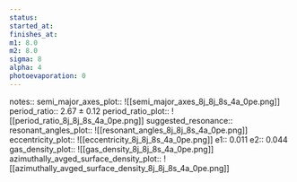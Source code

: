 ```yaml
---
status:
started_at:
finishes_at:
m1: 8.0
m2: 8.0
sigma: 8
alpha: 4
photoevaporation: 0
---
```


notes::
semi_major_axes_plot:: ![[semi_major_axes_8j_8j_8s_4a_0pe.png]]
period_ratio:: 2.67 ± 0.12
period_ratio_plot:: ![[period_ratio_8j_8j_8s_4a_0pe.png]]
suggested_resonance:: 
resonant_angles_plot:: ![[resonant_angles_8j_8j_8s_4a_0pe.png]]
eccentricity_plot:: ![[eccentricity_8j_8j_8s_4a_0pe.png]]
e1:: 0.011
e2:: 0.044
gas_density_plot:: ![[gas_density_8j_8j_8s_4a_0pe.png]]
azimuthally_avged_surface_density_plot:: ![[azimuthally_avged_surface_density_8j_8j_8s_4a_0pe.png]]
